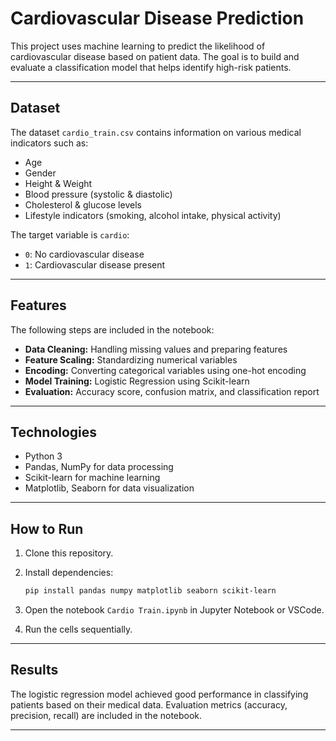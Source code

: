 #  Cardiovascular Disease Prediction

This project uses machine learning to predict the likelihood of cardiovascular disease based on patient data. The goal is to build and evaluate a classification model that helps identify high-risk patients.

---

##  Dataset

The dataset `cardio_train.csv` contains information on various medical indicators such as:

* Age
* Gender
* Height & Weight
* Blood pressure (systolic & diastolic)
* Cholesterol & glucose levels
* Lifestyle indicators (smoking, alcohol intake, physical activity)

The target variable is `cardio`:

* `0`: No cardiovascular disease
* `1`: Cardiovascular disease present

---

##  Features

The following steps are included in the notebook:

* **Data Cleaning:** Handling missing values and preparing features
* **Feature Scaling:** Standardizing numerical variables
* **Encoding:** Converting categorical variables using one-hot encoding
* **Model Training:** Logistic Regression using Scikit-learn
* **Evaluation:** Accuracy score, confusion matrix, and classification report

---

## Technologies

* Python 3
* Pandas, NumPy for data processing
* Scikit-learn for machine learning
* Matplotlib, Seaborn for data visualization

---

##  How to Run

1. Clone this repository.
2. Install dependencies:

   ```bash
   pip install pandas numpy matplotlib seaborn scikit-learn
   ```
3. Open the notebook `Cardio Train.ipynb` in Jupyter Notebook or VSCode.
4. Run the cells sequentially.

---

## Results

The logistic regression model achieved good performance in classifying patients based on their medical data. Evaluation metrics (accuracy, precision, recall) are included in the notebook.

---


